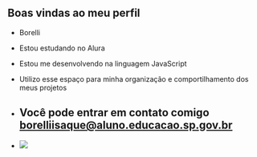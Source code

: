 ## Boas vindas ao meu perfil 

- Borelli

- Estou estudando no Alura
- Estou me desenvolvendo na linguagem JavaScript
- Utilizo esse espaço para minha organização e comportilhamento dos meus projetos

- ## Você pode entrar em contato comigo borelliisaque@aluno.educacao.sp.gov.br
- ![](https://media1.tenor.com/m/Wk6UeB2KOHsAAAAd/playing-table-tennis-fan-zhendong.gif)
